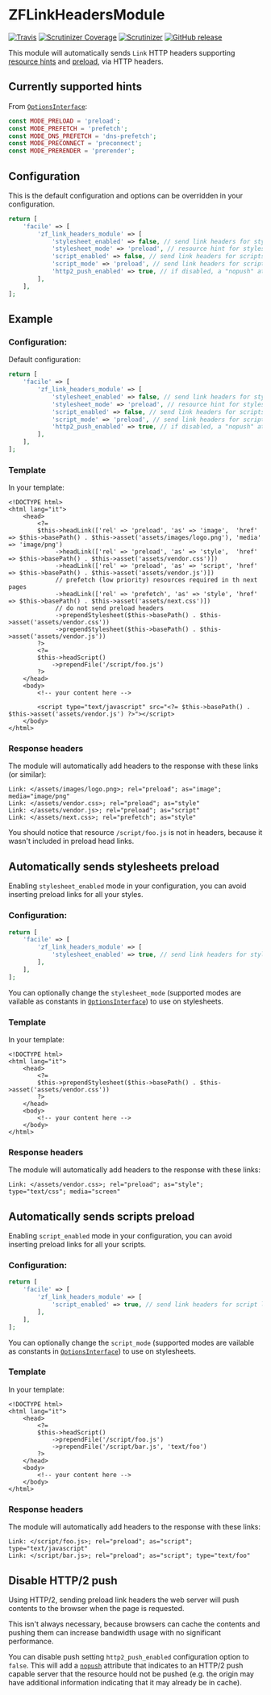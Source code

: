# ZFLinkHeadersModule

[![Travis](https://img.shields.io/travis/facile-it/zf-link-headers-module.svg)](https://travis-ci.org/facile-it/zf-link-headers-module)
[![Scrutinizer Coverage](https://img.shields.io/scrutinizer/coverage/g/facile-it/zf-link-headers-module.svg)](https://scrutinizer-ci.com/g/facile-it/zf-link-headers-module/)
[![Scrutinizer](https://img.shields.io/scrutinizer/g/facile-it/zf-link-headers-module.svg)](https://scrutinizer-ci.com/g/facile-it/zf-link-headers-module/)
[![GitHub release](https://img.shields.io/github/release/facile-it/zf-link-headers-module.svg)](https://github.com/facile-it/zf-link-headers-module)


This module will automatically sends `Link` HTTP headers supporting 
[resource hints](https://www.w3.org/TR/resource-hints/)
and [preload](https://www.w3.org/TR/preload/), via HTTP headers.

## Currently supported hints

From [`OptionsInterface`](src/OptionsInterface.php):

```php
const MODE_PRELOAD = 'preload';
const MODE_PREFETCH = 'prefetch';
const MODE_DNS_PREFETCH = 'dns-prefetch';
const MODE_PRECONNECT = 'preconnect';
const MODE_PRERENDER = 'prerender';
```

## Configuration

This is the default configuration and options can be overridden in your configuration.

```php
return [
    'facile' => [
        'zf_link_headers_module' => [
            'stylesheet_enabled' => false, // send link headers for stylesheet links
            'stylesheet_mode' => 'preload', // resource hint for stylesheet links
            'script_enabled' => false, // send link headers for scripts
            'script_mode' => 'preload', // send link headers for scripts
            'http2_push_enabled' => true, // if disabled, a "nopush" attributed will be added to disable HTTP/2 push 
        ],
    ],
];
```


## Example

### Configuration:

Default configuration:

```php
return [
    'facile' => [
        'zf_link_headers_module' => [
            'stylesheet_enabled' => false, // send link headers for stylesheet links
            'stylesheet_mode' => 'preload', // resource hint for stylesheet links
            'script_enabled' => false, // send link headers for scripts
            'script_mode' => 'preload', // send link headers for scripts
            'http2_push_enabled' => true, // if disabled, a "nopush" attributed will be added to disable HTTP/2 push 
        ],
    ],
];
```

### Template

In your template:

```phtml
<!DOCTYPE html>
<html lang="it">
    <head>
        <?= 
        $this->headLink(['rel' => 'preload', 'as' => 'image',  'href' => $this->basePath() . $this->asset('assets/images/logo.png'), 'media' => 'image/png')
             ->headLink(['rel' => 'preload', 'as' => 'style',  'href' => $this->basePath() . $this->asset('assets/vendor.css')])
             ->headLink(['rel' => 'preload', 'as' => 'script', 'href' => $this->basePath() . $this->asset('assets/vendor.js')])
             // prefetch (low priority) resources required in th next pages
             ->headLink(['rel' => 'prefetch', 'as' => 'style', 'href' => $this->basePath() . $this->asset('assets/next.css')])
             // do not send preload headers
             ->prependStylesheet($this->basePath() . $this->asset('assets/vendor.css'))
             ->prependStylesheet($this->basePath() . $this->asset('assets/vendor.js'))
        ?>
        <?=
        $this->headScript()
            ->prependFile('/script/foo.js')
        ?>
    </head>
    <body>
        <!-- your content here -->
   
        <script type="text/javascript" src="<?= $this->basePath() . $this->asset('assets/vendor.js') ?>"></script>
    </body>
</html>
```

### Response headers

The module will automatically add headers to the response with these links (or similar):

```
Link: </assets/images/logo.png>; rel="preload"; as="image"; media="image/png"
Link: </assets/vendor.css>; rel="preload"; as="style"
Link: </assets/vendor.js>; rel="preload"; as="script"
Link: </assets/next.css>; rel="prefetch"; as="style"
```

You should notice that resource `/script/foo.js` is not in headers, because it wasn't
included in preload head links.


## Automatically sends stylesheets preload

Enabling `stylesheet_enabled` mode in your configuration, you can avoid inserting preload links 
for all your styles.
 
### Configuration:

```php
return [
    'facile' => [
        'zf_link_headers_module' => [
            'stylesheet_enabled' => true, // send link headers for stylesheet links 
        ],
    ],
];
```

You can optionally change the `stylesheet_mode`
(supported modes are vailable as constants in [`OptionsInterface`](src/OptionsInterface.php)) 
to use on stylesheets.

### Template

In your template:

```phtml
<!DOCTYPE html>
<html lang="it">
    <head>
        <?= 
        $this->prependStylesheet($this->basePath() . $this->asset('assets/vendor.css'))
        ?>
    </head>
    <body>
        <!-- your content here -->
    </body>
</html>
```

### Response headers

The module will automatically add headers to the response with these links:

```
Link: </assets/vendor.css>; rel="preload"; as="style"; type="text/css"; media="screen"
```


## Automatically sends scripts preload

Enabling `script_enabled` mode in your configuration, you can avoid inserting preload links 
for all your scripts.
 
### Configuration:

```php
return [
    'facile' => [
        'zf_link_headers_module' => [
            'script_enabled' => true, // send link headers for script links 
        ],
    ],
];
```

You can optionally change the `script_mode`
(supported modes are vailable as constants in [`OptionsInterface`](src/OptionsInterface.php)) 
to use on stylesheets.

### Template

In your template:

```phtml
<!DOCTYPE html>
<html lang="it">
    <head>
        <?=
        $this->headScript()
            ->prependFile('/script/foo.js')
            ->prependFile('/script/bar.js', 'text/foo')
        ?>
    </head>
    <body>
        <!-- your content here -->
    </body>
</html>
```

### Response headers

The module will automatically add headers to the response with these links:

```
Link: </script/foo.js>; rel="preload"; as="script"; type="text/javascript"
Link: </script/bar.js>; rel="preload"; as="script"; type="text/foo"
```


## Disable HTTP/2 push

Using HTTP/2, sending preload link headers the web server will push contents to the browser
when the page is requested.

This isn't always necessary, because browsers can cache the contents and pushing them 
can increase bandwidth usage with no significant performance.

You can disable push setting `http2_push_enabled` configuration option to `false`.
This will add a [`nopush`](https://w3c.github.io/preload/#x3-3-server-push-http-2) attribute
that indicates to an HTTP/2 push capable server that the resource hould not be pushed 
(e.g. the origin may have additional information indicating that it may already be in cache).
